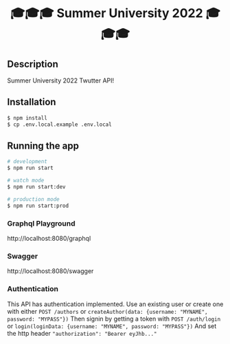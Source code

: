 <!-- <p align="center">
  <a href="http://nestjs.com/" target="blank"><img src="https://nestjs.com/img/logo-small.svg" width="200" alt="Nest Logo" /></a>
</p> -->

[circleci-image]: https://img.shields.io/circleci/build/github/nestjs/nest/master?token=abc123def456
[circleci-url]: https://circleci.com/gh/nestjs/nest

  <h1 align="center">🎓🎓🎓 Summer University 2022 🎓🎓🎓</p>

## Description

Summer University 2022 Twutter API!

## Installation

```bash
$ npm install
$ cp .env.local.example .env.local
```

## Running the app

```bash
# development
$ npm run start

# watch mode
$ npm run start:dev

# production mode
$ npm run start:prod
```

### Graphql Playground

http://localhost:8080/graphql

### Swagger

http://localhost:8080/swagger

### Authentication

This API has authentication implemented.
Use an existing user or create one with either `POST /authors` or `createAuthor(data: {username: "MYNAME", password: "MYPASS"})`
Then signin by getting a token with `POST /auth/login` or `login(loginData: {username: "MYNAME", password: "MYPASS"})`
And set the http header `"authorization": "Bearer eyJhb..."`
